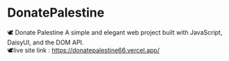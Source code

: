 # DonatePalestine
🕊️ Donate Palestine A simple and elegant web project built with JavaScript, DaisyUI, and the DOM API.  
🕊️live site link : https://donatepalestine66.vercel.app/
